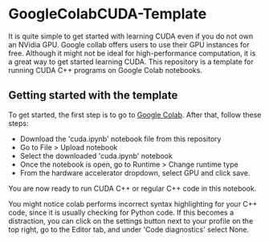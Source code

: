 # GoogleColabCUDA-Template
It is quite simple to get started with learning CUDA even if you do not own an NVidia GPU. Google collab offers users to use their GPU instances for free. Although it might not be ideal for high-performance computation, it is a great way to get started learning CUDA. This repository is a template for running CUDA C++ programs on Google Colab notebooks.

## Getting started with the template
To get started, the first step is to go to [Google Colab](https://colab.research.google.com/). After that, follow these steps:
* Download the 'cuda.ipynb' notebook file from this repository
* Go to File > Upload notebook
* Select the downloaded 'cuda.ipynb' notebook
* Once the notebook is open, go to Runtime > Change runtime type
* From the hardware accelerator dropdown, select GPU and click save.

You are now ready to run CUDA C++ or regular C++ code in this notebook.    

You might notice colab performs incorrect syntax highlighting for your C++ code, since it is usually checking for Python code. If this becomes a distraction, you can click on the settings button next to your profile on the top right, go to the Editor tab, and under 'Code diagnostics' select None.      